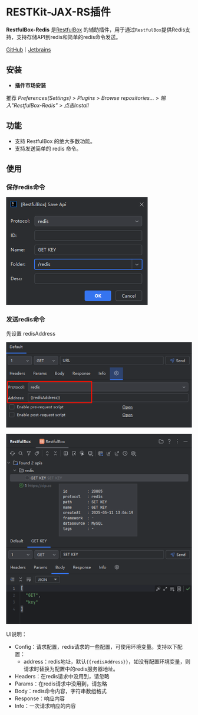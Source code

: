# RESTKit-JAX-RS插件

**RestfulBox-Redis** 是[RestfulBox](https://plugins.jetbrains.com/plugin/14723-restfulbox) 的辅助插件，用于通过`RestfulBox`提供Redis支持，支持存储API到redis和简单的redis命令发送。

[GitHub](https://github.com/newhoo/RestfulBox-Redis)｜[Jetbrains](https://plugins.jetbrains.com/plugin/18869-restfulbox-redis)

## 安装

- **插件市场安装**

推荐  _Preferences(Settings)_ > _Plugins_ > _Browse repositories..._ > _输入"RestfulBox-Redis"_ > _点击Install_

## 功能

- 支持 RestfulBox 的绝大多数功能。
- 支持发送简单的 redis 命令。

## 使用

### 保存redis命令

![](images/335563215235863.png)

### 发送redis命令

先设置 redisAddress

![img.png](images/1746939885835.png)

![](images/422273215251864.png)

UI说明：

- Config：请求配置，redis请求的一些配置，可使用环境变量。支持以下配置： 
   - address：redis地址，默认`{{redisAddress}}`，如没有配置环境变量，则请求时替换为配置中的redis服务器地址。
- Headers：在redis请求中没用到，请忽略
- Params：在redis请求中没用到，请忽略
- Body：redis命令内容，字符串数组格式
- Response：响应内容
- Info：一次请求响应的内容
